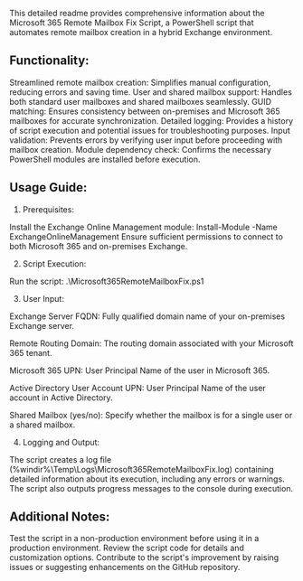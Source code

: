 This detailed readme provides comprehensive information about the Microsoft 365 Remote Mailbox Fix Script, a PowerShell script that automates remote mailbox creation in a hybrid Exchange environment.

## Functionality:

Streamlined remote mailbox creation: Simplifies manual configuration, reducing errors and saving time.
User and shared mailbox support: Handles both standard user mailboxes and shared mailboxes seamlessly.
GUID matching: Ensures consistency between on-premises and Microsoft 365 mailboxes for accurate synchronization.
Detailed logging: Provides a history of script execution and potential issues for troubleshooting purposes.
Input validation: Prevents errors by verifying user input before proceeding with mailbox creation.
Module dependency check: Confirms the necessary PowerShell modules are installed before execution.
## Usage Guide:

1. Prerequisites:

Install the Exchange Online Management module: Install-Module -Name ExchangeOnlineManagement
Ensure sufficient permissions to connect to both Microsoft 365 and on-premises Exchange.

2. Script Execution:

Run the script: .\Microsoft365RemoteMailboxFix.ps1

3. User Input:

Exchange Server FQDN: Fully qualified domain name of your on-premises Exchange server.

Remote Routing Domain: The routing domain associated with your Microsoft 365 tenant.

Microsoft 365 UPN: User Principal Name of the user in Microsoft 365.

Active Directory User Account UPN: User Principal Name of the user account in Active Directory.

Shared Mailbox (yes/no): Specify whether the mailbox is for a single user or a shared mailbox.

4. Logging and Output:

The script creates a log file (%windir%\Temp\Logs\Microsoft365RemoteMailboxFix.log) containing detailed information about its execution, including any errors or warnings.
The script also outputs progress messages to the console during execution.

## Additional Notes:
Test the script in a non-production environment before using it in a production environment.
Review the script code for details and customization options.
Contribute to the script's improvement by raising issues or suggesting enhancements on the GitHub repository.
